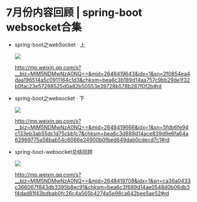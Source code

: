 # 7月份内容回顾 | spring-boot websocket合集

- spring-boot之webSocket · 上

  ![](https://gitee.com/sysker/picBed/raw/master/face-img-dcae3acc7e4143cda180034e0d751bfb.jpg)

  http://mp.weixin.qq.com/s?__biz=MjM5NDMwNzA0NQ==&mid=2648419643&idx=1&sn=2f0854ea4daa196514a5c0911164c1d3&chksm=bea6c3b189d14aa757c9bb29de1f32b0fac23e57268525d0a82b50553e39728b578b287f0f2b#rd

  

- spring-boot之websocket · 下

  ![](https://gitee.com/sysker/picBed/raw/master/face-img-220acbd99d8747158d7cd268777c38dd.jpg)

  http://mp.weixin.qq.com/s?__biz=MjM5NDMwNzA0NQ==&mid=2648419666&idx=1&sn=5fdb6fe94c133eb3ab55dc1d75cbb1c7&chksm=bea6c3d889d14ace839d9e6fa64a62969775a58bab54c6066e24900b0fbed649dab0cdecd7c1#rd

  

- spring-boot-websocket总结回顾

  ![](https://gitee.com/sysker/picBed/raw/master/face-img-8ba7e168bc5640659c9c1ce849851cc7.jpg)

  http://mp.weixin.qq.com/s?__biz=MjM5NDMwNzA0NQ==&mid=2648419708&idx=1&sn=ca36a0433c366067f843db3395b8ec91&chksm=bea6c3f689d14ae0548d0b06db3f4dad81f43bdbab0fc26c4a565b4274a5e98ca642bee5ae52#rd

  